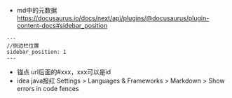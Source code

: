 * md中的元数据
https://docusaurus.io/docs/next/api/plugins/@docusaurus/plugin-content-docs#sidebar_position

```mdxjs
---
//侧边栏位置     
sidebar_position: 1
---

```
* 锚点
url后面的#xxx，xxx可以是id
* idea java报红
Settings > Languages & Frameworks > Markdown > Show errors in code fences